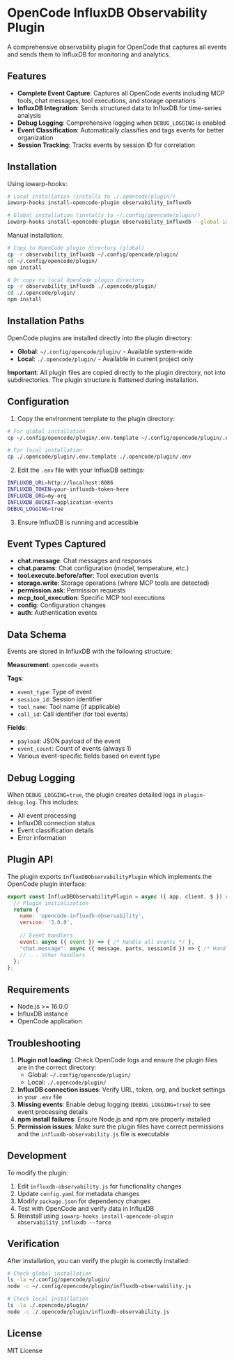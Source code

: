 # OpenCode InfluxDB Observability Plugin

A comprehensive observability plugin for OpenCode that captures all events and sends them to InfluxDB for monitoring and analytics.

## Features

- **Complete Event Capture**: Captures all OpenCode events including MCP tools, chat messages, tool executions, and storage operations
- **InfluxDB Integration**: Sends structured data to InfluxDB for time-series analysis
- **Debug Logging**: Comprehensive logging when `DEBUG_LOGGING` is enabled
- **Event Classification**: Automatically classifies and tags events for better organization
- **Session Tracking**: Tracks events by session ID for correlation

## Installation

Using iowarp-hooks:
```bash
# Local installation (installs to ./.opencode/plugin/)
iowarp-hooks install-opencode-plugin observability_influxdb

# Global installation (installs to ~/.config/opencode/plugin/)
iowarp-hooks install-opencode-plugin observability_influxdb --global-install
```

Manual installation:
```bash
# Copy to OpenCode plugin directory (global)
cp -r observability_influxdb ~/.config/opencode/plugin/
cd ~/.config/opencode/plugin/
npm install

# Or copy to local OpenCode plugin directory
cp -r observability_influxdb ./.opencode/plugin/
cd ./.opencode/plugin/
npm install
```

## Installation Paths

OpenCode plugins are installed directly into the plugin directory:

- **Global**: `~/.config/opencode/plugin/` - Available system-wide
- **Local**: `./.opencode/plugin/` - Available in current project only

**Important**: All plugin files are copied directly to the plugin directory, not into subdirectories. The plugin structure is flattened during installation.

## Configuration

1. Copy the environment template to the plugin directory:
```bash
# For global installation
cp ~/.config/opencode/plugin/.env.template ~/.config/opencode/plugin/.env

# For local installation  
cp ./.opencode/plugin/.env.template ./.opencode/plugin/.env
```

2. Edit the `.env` file with your InfluxDB settings:
```bash
INFLUXDB_URL=http://localhost:8086
INFLUXDB_TOKEN=your-influxdb-token-here
INFLUXDB_ORG=my-org
INFLUXDB_BUCKET=application-events
DEBUG_LOGGING=true
```

3. Ensure InfluxDB is running and accessible

## Event Types Captured

- **chat.message**: Chat messages and responses
- **chat.params**: Chat configuration (model, temperature, etc.)
- **tool.execute.before/after**: Tool execution events
- **storage.write**: Storage operations (where MCP tools are detected)
- **permission.ask**: Permission requests
- **mcp_tool_execution**: Specific MCP tool executions
- **config**: Configuration changes
- **auth**: Authentication events

## Data Schema

Events are stored in InfluxDB with the following structure:

**Measurement**: `opencode_events`

**Tags**:
- `event_type`: Type of event
- `session_id`: Session identifier
- `tool_name`: Tool name (if applicable)
- `call_id`: Call identifier (for tool events)

**Fields**:
- `payload`: JSON payload of the event
- `event_count`: Count of events (always 1)
- Various event-specific fields based on event type

## Debug Logging

When `DEBUG_LOGGING=true`, the plugin creates detailed logs in `plugin-debug.log`. This includes:
- All event processing
- InfluxDB connection status
- Event classification details
- Error information

## Plugin API

The plugin exports `InfluxDBObservabilityPlugin` which implements the OpenCode plugin interface:

```javascript
export const InfluxDBObservabilityPlugin = async ({ app, client, $ }) => {
  // Plugin initialization
  return {
    name: 'opencode-influxdb-observability',
    version: '3.0.0',
    
    // Event handlers
    event: async ({ event }) => { /* Handle all events */ },
    "chat.message": async ({ message, parts, sessionId }) => { /* Handle chat */ },
    // ... other handlers
  };
};
```

## Requirements

- Node.js >= 16.0.0
- InfluxDB instance
- OpenCode application

## Troubleshooting

1. **Plugin not loading**: Check OpenCode logs and ensure the plugin files are in the correct directory:
   - Global: `~/.config/opencode/plugin/`
   - Local: `./.opencode/plugin/`
2. **InfluxDB connection issues**: Verify URL, token, org, and bucket settings in your `.env` file
3. **Missing events**: Enable debug logging (`DEBUG_LOGGING=true`) to see event processing details
4. **npm install failures**: Ensure Node.js and npm are properly installed
5. **Permission issues**: Make sure the plugin files have correct permissions and the `influxdb-observability.js` file is executable

## Development

To modify the plugin:

1. Edit `influxdb-observability.js` for functionality changes
2. Update `config.yaml` for metadata changes
3. Modify `package.json` for dependency changes
4. Test with OpenCode and verify data in InfluxDB
5. Reinstall using `iowarp-hooks install-opencode-plugin observability_influxdb --force`

## Verification

After installation, you can verify the plugin is correctly installed:

```bash
# Check global installation
ls -la ~/.config/opencode/plugin/
node -c ~/.config/opencode/plugin/influxdb-observability.js

# Check local installation
ls -la ./.opencode/plugin/
node -c ./.opencode/plugin/influxdb-observability.js
```

## License

MIT License
